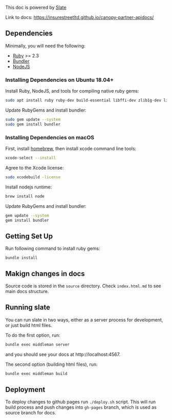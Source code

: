 This doc is powered by [Slate](https://github.com/slatedocs/slate)

Link to docs: https://insurestreetltd.github.io/canopy-partner-apidocs/

## Dependencies

Minimally, you will need the following:

- [Ruby](https://www.ruby-lang.org/en/) >= 2.3
- [Bundler](https://bundler.io/)
- [NodeJS](https://nodejs.org/en/)

### Installing Dependencies on Ubuntu 18.04+

Install Ruby, NodeJS, and tools for compiling native ruby gems:

```bash
sudo apt install ruby ruby-dev build-essential libffi-dev zlib1g-dev liblzma-dev nodejs patch
```

Update RubyGems and install bundler:

```bash
sudo gem update --system
sudo gem install bundler
```

### Installing Dependencies on macOS

First, install [homebrew](https://brew.sh/), then install xcode command line tools:

```bash
xcode-select --install
```

Agree to the Xcode license:

```bash
sudo xcodebuild -license
```

Install nodejs runtime:

```bash
brew install node
```

Update RubyGems and install bundler:

```bash
gem update --system
gem install bundler
```

## Getting Set Up

Run following command to install ruby gems:

```
bundle install
```

## Makign changes in docs

Source code is stored in the `source` directory. Check `index.html.md` to see main docs structure.

## Running slate

You can run slate in two ways, either as a server process for development, or just build html files.

To do the first option, run:

```bash
bundle exec middleman server
```

and you should see your docs at http://localhost:4567.

The second option (building html files), run:

```bash
bundle exec middleman build
```

## Deployment

To deploy changes to github pages run `./deploy.sh` script. This will run build process and push changes into `gh-pages` branch, which is used as source branch for docs.
